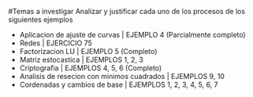 #Temas a investigar
Analizar y justificar cada uno de los procesos de los siguientes ejemplos
- Aplicacion de ajuste de curvas | EJEMPLO 4 (Parcialmente completo)
- Redes | EJERCICIO 75
- Factorizacion LU | EJEMPLO 5 (Completo)
- Matriz estocastica | EJEMPLOS 1, 2, 3
- Criptografia | EJEMPLOS 4, 5, 6 (Completo)
- Analisis de resecion con minimos cuadrados | EJEMPLOS 9, 10
- Cordenadas y cambios de base | EJEMPLOS 1, 2, 3, 4, 5, 6, 7
